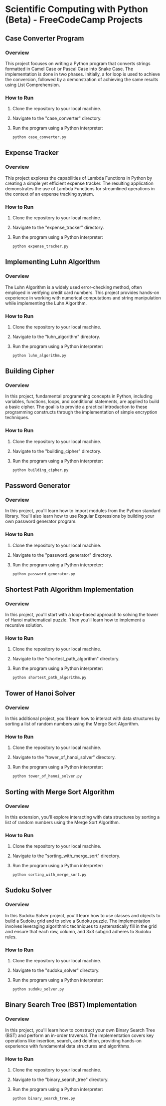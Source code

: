 # Scientific Computing with Python (Beta) - FreeCodeCamp Projects

## Case Converter Program

### Overview
This project focuses on writing a Python program that converts strings formatted in Camel Case or Pascal Case into Snake Case. The implementation is done in two phases. Initially, a for loop is used to achieve the conversion, followed by a demonstration of achieving the same results using List Comprehension.

### How to Run
1. Clone the repository to your local machine.
2. Navigate to the "case_converter" directory.
3. Run the program using a Python interpreter:

    ```bash
    python case_converter.py
    ```

## Expense Tracker

### Overview
This project explores the capabilities of Lambda Functions in Python by creating a simple yet efficient expense tracker. The resulting application demonstrates the use of Lambda Functions for streamlined operations in the context of an expense tracking system.

### How to Run
1. Clone the repository to your local machine.
2. Navigate to the "expense_tracker" directory.
3. Run the program using a Python interpreter:

    ```bash
    python expense_tracker.py
    ```

## Implementing Luhn Algorithm

### Overview
The Luhn Algorithm is a widely used error-checking method, often employed in verifying credit card numbers. This project provides hands-on experience in working with numerical computations and string manipulation while implementing the Luhn Algorithm.

### How to Run
1. Clone the repository to your local machine.
2. Navigate to the "luhn_algorithm" directory.
3. Run the program using a Python interpreter:

    ```bash
    python luhn_algorithm.py
    ```

## Building Cipher

### Overview
In this project, fundamental programming concepts in Python, including variables, functions, loops, and conditional statements, are applied to build a basic cipher. The goal is to provide a practical introduction to these programming constructs through the implementation of simple encryption techniques.

### How to Run
1. Clone the repository to your local machine.
2. Navigate to the "building_cipher" directory.
3. Run the program using a Python interpreter:

    ```bash
    python building_cipher.py
    ```

## Password Generator

### Overview
In this project, you'll learn how to import modules from the Python standard library. You'll also learn how to use Regular Expressions by building your own password generator program.

### How to Run
1. Clone the repository to your local machine.
2. Navigate to the "password_generator" directory.
3. Run the program using a Python interpreter:

    ```bash
    python password_generator.py
    ```

## Shortest Path Algorithm Implementation

### Overview
In this project, you'll start with a loop-based approach to solving the tower of Hanoi mathematical puzzle. Then you'll learn how to implement a recursive solution.

### How to Run
1. Clone the repository to your local machine.
2. Navigate to the "shortest_path_algorithm" directory.
3. Run the program using a Python interpreter:

    ```bash
    python shortest_path_algorithm.py
    ```

## Tower of Hanoi Solver

### Overview
In this additional project, you'll learn how to interact with data structures by sorting a list of random numbers using the Merge Sort Algorithm.

### How to Run
1. Clone the repository to your local machine.
2. Navigate to the "tower_of_hanoi_solver" directory.
3. Run the program using a Python interpreter:

    ```bash
    python tower_of_hanoi_solver.py
    ```

## Sorting with Merge Sort Algorithm

### Overview
In this extension, you'll explore interacting with data structures by sorting a list of random numbers using the Merge Sort Algorithm.

### How to Run
1. Clone the repository to your local machine.
2. Navigate to the "sorting_with_merge_sort" directory.
3. Run the program using a Python interpreter:

    ```bash
    python sorting_with_merge_sort.py
    ```
    
## Sudoku Solver

### Overview
In this Sudoku Solver project, you'll learn how to use classes and objects to build a Sudoku grid and to solve a Sudoku puzzle. The implementation involves leveraging algorithmic techniques to systematically fill in the grid and ensure that each row, column, and 3x3 subgrid adheres to Sudoku rules.

### How to Run
1. Clone the repository to your local machine.
2. Navigate to the "sudoku_solver" directory.
3. Run the program using a Python interpreter:

    ```bash
    python sudoku_solver.py
    ```

## Binary Search Tree (BST) Implementation

### Overview
In this project, you'll learn how to construct your own Binary Search Tree (BST) and perform an in-order traversal. The implementation covers key operations like insertion, search, and deletion, providing hands-on experience with fundamental data structures and algorithms.

### How to Run
1. Clone the repository to your local machine.
2. Navigate to the "binary_search_tree" directory.
3. Run the program using a Python interpreter:

    ```bash
    python binary_search_tree.py
    ```


